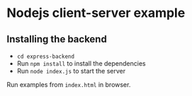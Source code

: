 # Nodejs client-server example

## Installing the backend

* `cd express-backend`
* Run `npm install` to install the dependencies
* Run `node index.js` to start the server

Run examples from `index.html` in browser.